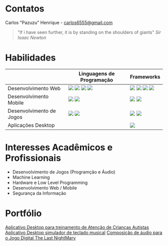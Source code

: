 # Contatos

Carlos "Pazuzu" Henrique - carlos6555@gmail.com

> "If i have seen further, it is by standing on the shoulders of giants"
> _Sir Isaac Newton_

# Habilidades


|                 |Linguagens de Programação                          |Frameworks |
|----------------|-------------------------------|-----------------------------|
|Desenvolvimento Web| ![](https://i.imgur.com/Kcm2Ixz.png) ![](https://i.imgur.com/PwxLdkL.png) ![](https://i.imgur.com/oQBHEYe.png)  ![](https://i.imgur.com/tog7isp.png)   |![](https://i.imgur.com/a4FJR2u.png)            ![](https://i.imgur.com/RjxE2WP.png) ![](https://i.imgur.com/JkQIabK.png) ![](https://i.imgur.com/HtzzJYd.png) |
|Desenvolvimento Mobile          |   ![](https://i.imgur.com/KK4Om6s.png) ![](https://i.imgur.com/Xe9norW.png)             |![](https://i.imgur.com/7XFUqZ7.png) ![](https://i.imgur.com/7SJuQOQ.png)           |
|Desenvolvimento de Jogos          |![](https://i.imgur.com/0isyoBV.png) ![](https://i.imgur.com/3crzTP6.png)|![](https://i.imgur.com/rrdeNL0.png) ![](https://i.imgur.com/R3lopBj.png)|
| Aplicações Desktop | | ![](https://i.imgur.com/lDodPnc.png)


# Interesses Acadêmicos e Profissionais
- Desenvolvimento de Jogos (Programção e Áudio)
- Machine Learning
- Hardware e Low Level Programming
- Desenvolvimento Web / Mobile
- Segurança da Informação

# Portfólio
[Aplicativo Desktop para treinamento de Atenção de Crianças Autistas](https://github.com/carlospazuzu/Treinamento-Autismo)
[Aplicativo Desktop simulador de teclado musical](https://github.com/carlospazuzu/MTHEORY)
[Composição de áudio para o Jogo Digital The Last NightMary ](https://store.steampowered.com/app/407300/The_Last_NightMary__A_Lenda_do_Cabea_de_Cuia/)


